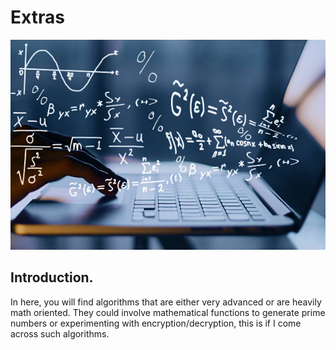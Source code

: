 # Extras

![ExtrasPicture](../assets/extras-intro-picture.jpg)

## Introduction.
In here, you will find algorithms that are either very advanced or are heavily math oriented. They could involve mathematical functions to generate prime numbers or experimenting with encryption/decryption, this is if I come across such algorithms.